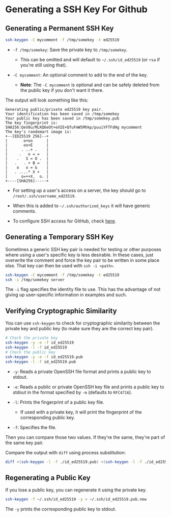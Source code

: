 # Generating a SSH Key For Github

## Generating a Permanent SSH Key

```bash
ssh-keygen -C mycomment -f /tmp/somekey -t ed25519
```  

- `-f /tmp/somekey`: Save the private key to `/tmp/somekey`.  
    - This can be omitted and will default to `~/.ssh/id_ed25519` (or `rsa` if you're
      still using that).  

- `-C mycomment`: An optional comment to add to the end of the key.  
    * **Note**: The `-C mycomment` is optional and can be safely deleted from the public 
      key if you don't want it there.  

The output will look something like this:

```output
Generating public/private ed25519 key pair.
Your identification has been saved in /tmp/somekey
Your public key has been saved in /tmp/somekey.pub
The key fingerprint is:
SHA256:QeV8u/MLKQ6eOt+eXIE+QfuFmW5Mhkp/puuiYFTFdHg mycomment
The key's randomart image is:
+--[ED25519 256]--+
|       o+oo      |
|       oo+E      |
|      . ..+ .    |
|     .   o = =   |
|    .   S = O .  |
|   .   . + B =   |
|    o   o = &    |
|   . ....* X +   |
|      o=++X.  o. |
+----[SHA256]-----+
```

- For setting up a user's access on a server, the key should go to `/root/.ssh/username_ed25519`.  

- When this is added to `~/.ssh/authorized_keys` it will have generic comments.  

- To configure SSH access for GitHub, check [here](../git/ssh_for_git.md).  




## Generating a Temporary SSH Key

Sometimes a generic SSH key pair is needed for testing or other purposes where using a user's
specific key is less desirable. In these cases, just overwrite the comment and force the key pair
to be written in some place else. That key can then be used with `ssh -i <path>`. 
```bash
ssh-keygen -C mycomment -f /tmp/somekey -t ed25519
ssh -i /tmp/somekey server
```
The `-i` flag specifies the identity file to use.
This has the advantage of not giving up user-specific information in examples and such.


## Verifying Cryptographic Similarity

You can use `ssh-keygen` to check for cryptographic similarity between the private
key and public key (to make sure they are the correct key pair).  

```bash
# Check the private key
ssh-keygen -y -e -f id_ed25519
ssh-keygen -l -f id_ed25519
# Check the public key
ssh-keygen -y -e -f id_ed25519.pub
ssh-keygen -l -f id_ed25519.pub
```

- `-y`: Reads a private OpenSSH file format and prints a public key to stdout.  
- `-e`: Reads a public or private OpenSSH key file and prints a public key to
  stdout in the format specified by `-m` (defaults to `RFC4716`). 

- `-l`: Prints the fingerprint of a public key file.  
    - If used with a private key, it will print the fingerprint of the
      corresponding public key.  

- `-f`: Specifies the file.  

Then you can compare those two values. If they're the same, they're part of the
same key pair. 

Compare the output with `diff` using process substitution:  
```bash
diff <(ssh-keygen -l -f ./id_ed25519.pub) <(ssh-keygen -l -f ./id_ed25519)
```

## Regenerating a Public Key

If you lose a public key, you can regenerate it using the private key.  

```bash
ssh-keygen -f ~/.ssh/id_ed25519 -y > ~/.ssh/id_ed25519.pub.new
```

The `-y` prints the corresponding public key to stdout.  



